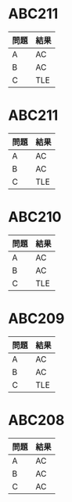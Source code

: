 
# ABC211
|問題|結果|
|---|---|
|A|AC|
|B|AC|
|C|TLE|

# ABC211
|問題|結果|
|---|---|
|A|AC|
|B|AC|
|C|TLE|

# ABC210
|問題|結果|
|---|---|
|A|AC|
|B|AC|
|C|TLE|

# ABC209
|問題|結果|
|---|---|
|A|AC|
|B|AC|
|C|TLE|

# ABC208
|問題|結果|
|---|---|
|A|AC|
|B|AC|
|C|AC|
